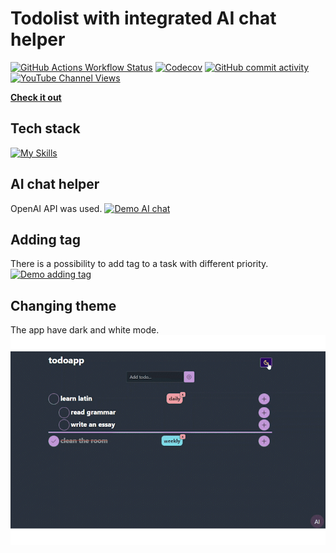 # Todolist with integrated AI chat helper

[![GitHub Actions Workflow Status](https://img.shields.io/github/actions/workflow/status/Sphaerista/todolist/main.yml)]()
[![Codecov](https://img.shields.io/codecov/c/github/Sphaerista/todolist)]()
[![GitHub commit activity](https://img.shields.io/github/commit-activity/w/sphaerista/todolist)]()
[![YouTube Channel Views](https://img.shields.io/youtube/channel/views/UCq-Fj5jknLsUf-MWSy4_brA)]()

**[Check it out](https://roaring-paletas-13eae2.netlify.app/)**

## Tech stack

[![My Skills](https://skillicons.dev/icons?i=react,ts,bootstrap,netlify)](https://skillicons.dev)

## AI chat helper

OpenAI API was used.
[![Demo AI chat](./src/shared/assets/demochat.gif)]()

## Adding tag

There is a possibility to add tag to a task with different priority.
[![Demo adding tag](./src/shared/assets/demotag.gif)]()

## Changing theme

The app have dark and white mode.
[![Demo changing theme](./src/shared/assets/demotheme.gif)]()
